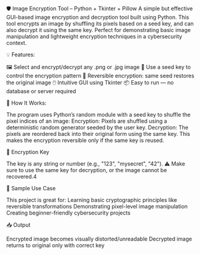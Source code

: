🛡️ Image Encryption Tool – Python + Tkinter + Pillow
A simple but effective GUI-based image encryption and decryption tool built using Python. 
This tool encrypts an image by shuffling its pixels based on a seed key, and can also decrypt it using the same key.
Perfect for demonstrating basic image manipulation and lightweight encryption techniques in a cybersecurity context.


💡 Features:

🖼️ Select and encrypt/decrypt any .png or .jpg image
🔐 Use a seed key to control the encryption pattern
🔁 Reversible encryption: same seed restores the original image
🖱️ Intuitive GUI using Tkinter
📦 Easy to run — no database or server required

📸 How It Works:

The program uses Python’s random module with a seed key to shuffle the pixel indices of an image:
Encryption: Pixels are shuffled using a deterministic random generator seeded by the user key.
Decryption: The pixels are reordered back into their original form using the same key.
This makes the encryption reversible only if the same key is reused.


🔐 Encryption Key

The key is any string or number (e.g., "123", "mysecret", "42").
⚠️ Make sure to use the same key for decryption, or the image cannot be recovered.4


📌 Sample Use Case

This project is great for:
Learning basic cryptographic principles like reversible transformations
Demonstrating pixel-level image manipulation
Creating beginner-friendly cybersecurity projects

📥 Output

Encrypted image becomes visually distorted/unreadable
Decrypted image returns to original only with correct key

